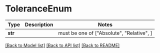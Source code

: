 # ToleranceEnum

Type | Description | Notes
------------- | ------------- | -------------
**str** |  |  must be one of ["Absolute", "Relative", ]

[[Back to Model list]](../README.md#documentation-for-models) [[Back to API list]](../README.md#documentation-for-api-endpoints) [[Back to README]](../README.md)

